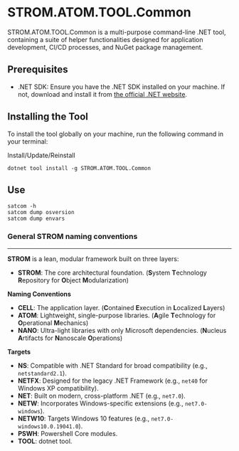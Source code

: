
# STROM.ATOM.TOOL.Common 

STROM.ATOM.TOOL.Common is a multi-purpose command-line .NET tool, containing a suite of helper functionalities designed for application development, CI/CD processes, and NuGet package management.

## Prerequisites
- .NET SDK: Ensure you have the .NET SDK installed on your machine. If not, download and install it from [the official .NET website](https://dotnet.microsoft.com/download).

## Installing the Tool
To install the tool globally on your machine, run the following command in your terminal:

Install/Update/Reinstall
```
dotnet tool install -g STROM.ATOM.TOOL.Common
```

## Use
```
satcom -h
satcom dump osversion
satcom dump envars
```

### General STROM naming conventions
---

**STROM** is a lean, modular framework built on three layers:

- **STROM**: The core architectural foundation. (**S**ystem **T**echnology **R**epository for **O**bject **M**odularization)

**Naming Conventions**
- **CELL**: The application layer. (**C**ontained **E**xecution in **L**ocalized **L**ayers)
- **ATOM**: Lightweight, single-purpose libraries. (**A**gile **T**echnology for **O**perational **M**echanics)
- **NANO**: Ultra-light libraries with only Microsoft dependencies. (**N**ucleus **A**rtifacts for **N**anoscale **O**perations)

**Targets**
- **NS**: Compatible with .NET Standard for broad compatibility (e.g., `netstandard2.1`).  
- **NETFX**: Designed for the legacy .NET Framework (e.g., `net40` for Windows XP compatibility).  
- **NET**: Built on modern, cross-platform .NET (e.g., `net7.0`).  
- **NETW**: Incorporates Windows-specific extensions (e.g., `net7.0-windows`).  
- **NETW10**: Targets Windows 10 features (e.g., `net7.0-windows10.0.19041.0`).
- **PSWH**: Powershell Core modules.
- **TOOL**: dotnet tool.
